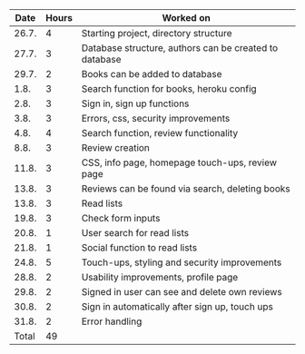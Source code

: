| Date   | Hours | Worked on                                              |
| ------ | ----- | ------------------------------------------------------ |
| 26.7.  | 4     | Starting project, directory structure                  |
| 27.7.  | 3     | Database structure, authors can be created to database |
| 29.7.  | 2     | Books can be added to database                         |
| 1.8.   | 3     | Search function for books, heroku config               |
| 2.8.   | 3     | Sign in, sign up functions                             |
| 3.8.   | 3     | Errors, css, security improvements                     |
| 4.8.   | 4     | Search function, review functionality                  |
| 8.8.   | 3     | Review creation                                        |
| 11.8.  | 3     | CSS, info page, homepage touch-ups, review page        |
| 13.8.  | 3     | Reviews can be found via search, deleting books        |
| 13.8.  | 3     | Read lists                                             |
| 19.8.  | 3     | Check form inputs                                      |
| 20.8.  | 1     | User search for read lists                             |
| 21.8.  | 1     | Social function to read lists                          |
| 24.8.  | 5     | Touch-ups, styling and security improvements           |
| 28.8.  | 2     | Usability improvements, profile page                   |
| 29.8.  | 2     | Signed in user can see and delete own reviews          |
| 30.8.  | 2     | Sign in automatically after sign up, touch ups         |
| 31.8.  | 2     | Error handling                                         |
| Total  | 49    |                                                        |